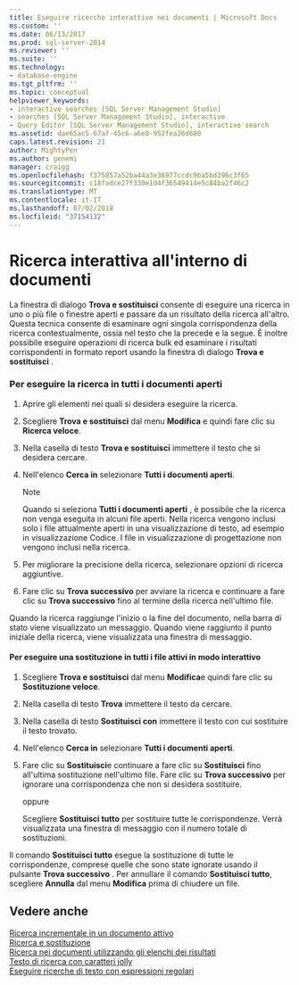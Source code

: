 ```yaml
---
title: Eseguire ricerche interattive nei documenti | Microsoft Docs
ms.custom: ''
ms.date: 06/13/2017
ms.prod: sql-server-2014
ms.reviewer: ''
ms.suite: ''
ms.technology:
- database-engine
ms.tgt_pltfrm: ''
ms.topic: conceptual
helpviewer_keywords:
- interactive searches [SQL Server Management Studio]
- searches [SQL Server Management Studio], interactive
- Query Editor [SQL Server Management Studio], interactive search
ms.assetid: dae65ac5-67af-45c6-a6e0-952fea26d680
caps.latest.revision: 21
author: MightyPen
ms.author: genemi
manager: craigg
ms.openlocfilehash: f375857a52ba44a3e36977ccdc9ba5bd396c3f65
ms.sourcegitcommit: c18fadce27f330e1d4f36549414e5c84ba2f46c2
ms.translationtype: MT
ms.contentlocale: it-IT
ms.lasthandoff: 07/02/2018
ms.locfileid: "37154132"
---
```

# <a name="search-documents-interactively"></a>Ricerca interattiva all'interno di documenti
  La finestra di dialogo **Trova e sostituisci** consente di eseguire una ricerca in uno o più file o finestre aperti e passare da un risultato della ricerca all'altro. Questa tecnica consente di esaminare ogni singola corrispondenza della ricerca contestualmente, ossia nel testo che la precede e la segue. È inoltre possibile eseguire operazioni di ricerca bulk ed esaminare i risultati corrispondenti in formato report usando la finestra di dialogo **Trova e sostituisci** .  
  
### <a name="to-search-all-open-documents"></a>Per eseguire la ricerca in tutti i documenti aperti  
  
1.  Aprire gli elementi nei quali si desidera eseguire la ricerca.  
  
2.  Scegliere **Trova e sostituisci** dal menu **Modifica** e quindi fare clic su **Ricerca veloce**.  
  
3.  Nella casella di testo **Trova e sostituisci** immettere il testo che si desidera cercare.  
  
4.  Nell'elenco **Cerca in** selezionare **Tutti i documenti aperti**.  
  
    > [!NOTE]  
    >  Quando si seleziona **Tutti i documenti aperti** , è possibile che la ricerca non venga eseguita in alcuni file aperti. Nella ricerca vengono inclusi solo i file attualmente aperti in una visualizzazione di testo, ad esempio in visualizzazione Codice. I file in visualizzazione di progettazione non vengono inclusi nella ricerca.  
  
5.  Per migliorare la precisione della ricerca, selezionare opzioni di ricerca aggiuntive.  
  
6.  Fare clic su **Trova successivo** per avviare la ricerca e continuare a fare clic su **Trova successivo** fino al termine della ricerca nell'ultimo file.  
  
 Quando la ricerca raggiunge l'inizio o la fine del documento, nella barra di stato viene visualizzato un messaggio. Quando viene raggiunto il punto iniziale della ricerca, viene visualizzata una finestra di messaggio.  
  
#### <a name="to-replace-in-all-active-files-interactively"></a>Per eseguire una sostituzione in tutti i file attivi in modo interattivo  
  
1.  Scegliere **Trova e sostituisci** dal menu **Modifica**e quindi fare clic su **Sostituzione veloce**.  
  
2.  Nella casella di testo **Trova** immettere il testo da cercare.  
  
3.  Nella casella di testo **Sostituisci con** immettere il testo con cui sostituire il testo trovato.  
  
4.  Nell'elenco **Cerca in** selezionare **Tutti i documenti aperti**.  
  
5.  Fare clic su **Sostituisci**e continuare a fare clic su **Sostituisci** fino all'ultima sostituzione nell'ultimo file. Fare clic su **Trova successivo** per ignorare una corrispondenza che non si desidera sostituire.  
  
     oppure  
  
     Scegliere **Sostituisci tutto** per sostituire tutte le corrispondenze. Verrà visualizzata una finestra di messaggio con il numero totale di sostituzioni.  
  
 Il comando **Sostituisci tutto** esegue la sostituzione di tutte le corrispondenze, comprese quelle che sono state ignorate usando il pulsante **Trova successivo** . Per annullare il comando **Sostituisci tutto**, scegliere **Annulla** dal menu **Modifica** prima di chiudere un file.  
  
## <a name="see-also"></a>Vedere anche  
 [Ricerca incrementale in un documento attivo](search-an-active-document-incrementally.md)   
 [Ricerca e sostituzione](search-and-replace.md)   
 [Ricerca nei documenti utilizzando gli elenchi dei risultati](search-documents-using-results-lists.md)   
 [Testo di ricerca con caratteri jolly](search-text-with-wildcards.md)   
 [Eseguire ricerche di testo con espressioni regolari](search-text-with-regular-expressions.md)  
  
  
